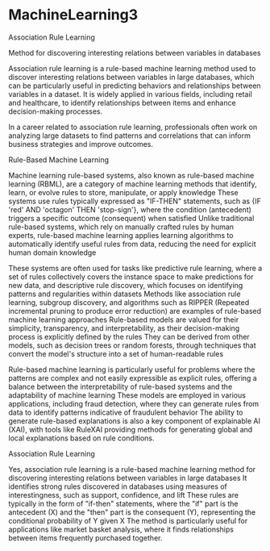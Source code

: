 # MachineLearning3
Association Rule Learning

Method for discovering interesting relations between variables in databases

Association rule learning is a rule-based machine learning method used to discover interesting relations between variables in large databases, which can be particularly useful in predicting behaviors and relationships between variables in a dataset.
It is widely applied in various fields, including retail and healthcare, to identify relationships between items and enhance decision-making processes.

In a career related to association rule learning, professionals often work on analyzing large datasets to find patterns and correlations that can inform business strategies and improve outcomes.

Rule-Based Machine Learning

Machine learning rule-based systems, also known as rule-based machine learning (RBML), are a category of machine learning methods that identify, learn, or evolve rules to store, manipulate, or apply knowledge  These systems use rules typically expressed as "IF-THEN" statements, such as {IF 'red' AND 'octagon' THEN 'stop-sign'}, where the condition (antecedent) triggers a specific outcome (consequent) when satisfied  Unlike traditional rule-based systems, which rely on manually crafted rules by human experts, rule-based machine learning applies learning algorithms to automatically identify useful rules from data, reducing the need for explicit human domain knowledge 

These systems are often used for tasks like predictive rule learning, where a set of rules collectively covers the instance space to make predictions for new data, and descriptive rule discovery, which focuses on identifying patterns and regularities within datasets  Methods like association rule learning, subgroup discovery, and algorithms such as RIPPER (Repeated incremental pruning to produce error reduction) are examples of rule-based machine learning approaches  Rule-based models are valued for their simplicity, transparency, and interpretability, as their decision-making process is explicitly defined by the rules  They can be derived from other models, such as decision trees or random forests, through techniques that convert the model's structure into a set of human-readable rules 

Rule-based machine learning is particularly useful for problems where the patterns are complex and not easily expressible as explicit rules, offering a balance between the interpretability of rule-based systems and the adaptability of machine learning  These models are employed in various applications, including fraud detection, where they can generate rules from data to identify patterns indicative of fraudulent behavior  The ability to generate rule-based explanations is also a key component of explainable AI (XAI), with tools like RuleXAI providing methods for generating global and local explanations based on rule conditions.

Association Rule Learning

Yes, association rule learning is a rule-based machine learning method for discovering interesting relations between variables in large databases  It identifies strong rules discovered in databases using measures of interestingness, such as support, confidence, and lift  These rules are typically in the form of "if-then" statements, where the "if" part is the antecedent (X) and the "then" part is the consequent (Y), representing the conditional probability of Y given X  The method is particularly useful for applications like market basket analysis, where it finds relationships between items frequently purchased together.

